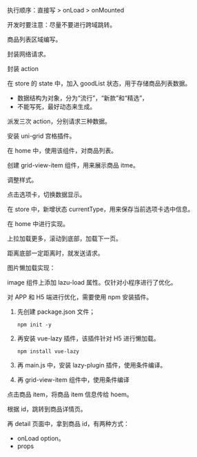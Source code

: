 执行顺序：直接写 > onLoad > onMounted

开发时要注意：尽量不要进行跨域跳转。



商品列表区域编写。

封装网络请求。

封装 action

在 store 的 state 中，加入 goodList 状态，用于存储商品列表数据。

- 数据结构为对象，分为“流行”，“新款”和“精选”，
- 不能写死，最好动态来生成。

派发三次 action，分别请求三种数据。



安装 uni-grid 宫格插件。

在 home 中，使用该组件，对商品列表。

创建 grid-view-item 组件，用来展示商品 itme。

调整样式。



点击选项卡，切换数据显示。

在 store 中，新增状态 currentType，用来保存当前选项卡选中信息。

在 home 中进行实现。



上拉加载更多，滚动到底部，加载下一页。

距离底部一定距离时，就发送请求。



图片懒加载实现：

image 组件上添加 lazu-load 属性。仅针对小程序进行了优化。

对 APP 和 H5 端进行优化，需要使用 npm 安装插件。

1. 先创建 package.json 文件；

   ```shell
   npm init -y
   ```

2. 再安装 vue-lazy 插件，该插件针对 H5 进行懒加载。

   ```shell
   npm install vue-lazy
   ```

3. 再 main.js 中，安装 lazy-plugin 插件，使用条件编译。

4. 再 grid-view-item 组件中，使用条件编译





点击商品 item，将商品 item 信息传给 hoem。

根据 id，跳转到商品详情页。



再 detail 页面中，拿到商品 id，有两种方式：

- onLoad option。
- props